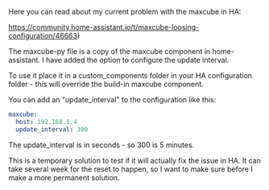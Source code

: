 
Here you can read about my current problem with the maxcube in HA:

https://community.home-assistant.io/t/maxcube-loosing-configuration/46663)

The maxcube-py file is a copy of the maxcube component in home-assistant.
I have added the option to configure the update interval.

To use it place it in a custom_components folder in your HA configuration folder - this will override the build-in maxcube component.

You can add an "update_interval" to the configuration like this:

```yaml
maxcube:
  host: 192.168.1.4
  update_interval: 300
```

The update_interval is in seconds - so 300 is 5 minutes.

This is a temporary solution to test if it will actually fix the issue in HA.
It can take several week for the reset to happen, so I want to make sure before I make a more permanent solution.
